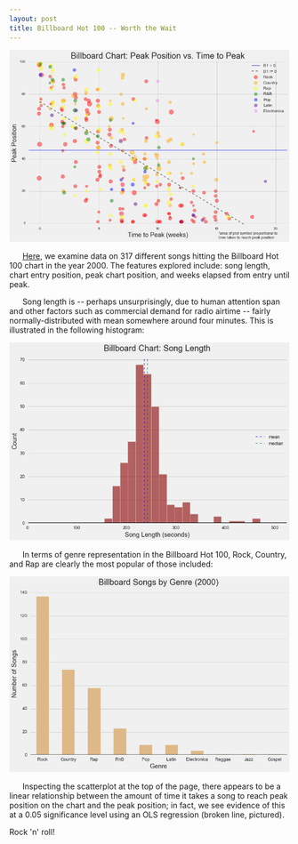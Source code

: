 ```yaml
---
layout: post
title: Billboard Hot 100 -- Worth the Wait
---
```

![scatter](../images/billboardpeakvtimetopeakscatter.png)

&nbsp;&nbsp;&nbsp;&nbsp;&nbsp;&nbsp;[Here](https://github.com/forzavitale/DSI-projects/tree/master/PROJECTS/Billboard%20Chart), we examine data on 317 different songs hitting the Billboard Hot 100 chart in the year 2000.  The features explored include: song length, chart entry position, peak chart position, and weeks elapsed from entry until peak.  

&nbsp;&nbsp;&nbsp;&nbsp;&nbsp;&nbsp;Song length is -- perhaps unsurprisingly, due to human attention span and other factors such as commercial demand for radio airtime -- fairly normally-distributed with mean somewhere around four minutes.  This is illustrated in the following histogram:

![histo](../images/billboardlengthhisto.png)

&nbsp;&nbsp;&nbsp;&nbsp;&nbsp;&nbsp;In terms of genre representation in the Billboard Hot 100, Rock, Country, and Rap are clearly the most popular of those included:

![bar](../images/billboardbar.png)

&nbsp;&nbsp;&nbsp;&nbsp;&nbsp;&nbsp;Inspecting the scatterplot at the top of the page, there appears to be a linear relationship between the amount of time it takes a song to reach peak position on the chart and the peak position; in fact, we see evidence of this at a 0.05 significance level using an OLS regression (broken line, pictured).

Rock 'n' roll!
